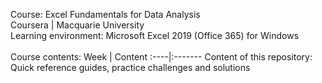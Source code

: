 Course: Excel Fundamentals for Data Analysis<br>
Coursera | Macquarie University<br>
Learning environment: Microsoft Excel 2019 (Office 365) for Windows<br><br>
Course contents:
Week | Content
:----|:-------
Content of this repository: Quick reference guides, practice challenges and solutions
